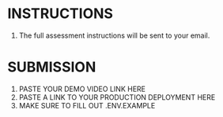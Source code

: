 # INSTRUCTIONS

1. The full assessment instructions will be sent to your email.

# SUBMISSION

1. PASTE YOUR DEMO VIDEO LINK HERE
2. PASTE A LINK TO YOUR PRODUCTION DEPLOYMENT HERE
3. MAKE SURE TO FILL OUT .ENV.EXAMPLE
